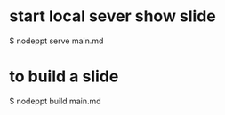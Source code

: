 

# start local sever show slide 
$ nodeppt serve main.md
 
# to build a slide 
$ nodeppt build main.md